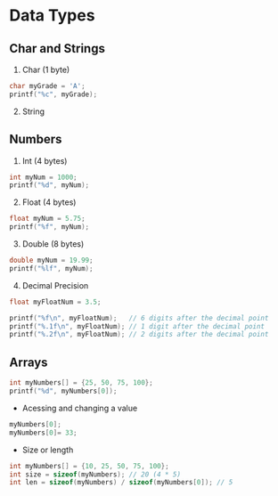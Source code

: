 # Data Types

## Char and Strings

1. Char (1 byte)
```c
char myGrade = 'A';
printf("%c", myGrade);
```

2. String

## Numbers

1. Int (4 bytes)
```c
int myNum = 1000;
printf("%d", myNum);
```

2. Float (4 bytes)

```c
float myNum = 5.75;
printf("%f", myNum);
```

3. Double (8 bytes)

```c
double myNum = 19.99;
printf("%lf", myNum);
```

4. Decimal Precision

```c
float myFloatNum = 3.5;

printf("%f\n", myFloatNum);   // 6 digits after the decimal point
printf("%.1f\n", myFloatNum); // 1 digit after the decimal point
printf("%.2f\n", myFloatNum); // 2 digits after the decimal point
```

## Arrays

```c
int myNumbers[] = {25, 50, 75, 100};
printf("%d", myNumbers[0]);
```

- Acessing and changing a value

```c
myNumbers[0];
myNumbers[0]= 33;
```

- Size or length

```c
int myNumbers[] = {10, 25, 50, 75, 100};
int size = sizeof(myNumbers); // 20 (4 * 5)
int len = sizeof(myNumbers) / sizeof(myNumbers[0]); // 5
```